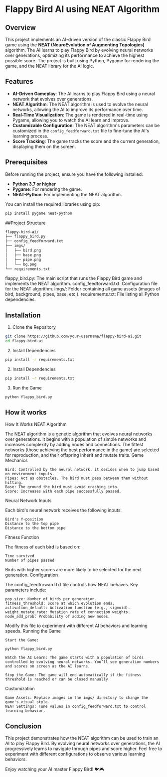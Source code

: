 # Flappy Bird AI using NEAT Algorithm

## Overview

This project implements an AI-driven version of the classic Flappy Bird game using the **NEAT (NeuroEvolution of Augmenting Topologies)** algorithm. The AI learns to play Flappy Bird by evolving neural networks over generations, optimizing its performance to achieve the highest possible score. The project is built using Python, Pygame for rendering the game, and the NEAT library for the AI logic.

## Features

- **AI-Driven Gameplay**: The AI learns to play Flappy Bird using a neural network that evolves over generations.
- **NEAT Algorithm**: The NEAT algorithm is used to evolve the neural networks, allowing the AI to improve its performance over time.
- **Real-Time Visualization**: The game is rendered in real-time using Pygame, allowing you to watch the AI learn and improve.
- **Customizable Configuration**: The NEAT algorithm's parameters can be customized in the `config_feedforward.txt` file to fine-tune the AI's learning process.
- **Score Tracking**: The game tracks the score and the current generation, displaying them on the screen.

## Prerequisites

Before running the project, ensure you have the following installed:

- **Python 3.7 or higher**
- **Pygame**: For rendering the game.
- **NEAT-Python**: For implementing the NEAT algorithm.

You can install the required libraries using pip:

```bash
pip install pygame neat-python
```

##Project Structure

```bash
flappy-bird-ai/
├── flappy_bird.py
├── config_feedforward.txt
├── imgs/
│   ├── bird.png
│   ├── base.png
│   ├── pipe.png
│   └── bg.png
└── requirements.txt
```

flappy_bird.py: The main script that runs the Flappy Bird game and implements the NEAT algorithm.
config_feedforward.txt: Configuration file for the NEAT algorithm.
imgs/: Folder containing all game assets (images of bird, background, pipes, base, etc.).
requirements.txt: File listing all Python dependencies.

## Installation
1. Clone the Repository
```bash
git clone https://github.com/your-username/flappy-bird-ai.git
cd flappy-bird-ai
```
2. Install Dependencies
```bash
pip install -r requirements.txt
```
2. Install Dependencies
```bash
pip install -r requirements.txt
```
3. Run the Game
```bash
python flappy_bird.py
```

## How it works

How It Works
NEAT Algorithm

The NEAT algorithm is a genetic algorithm that evolves neural networks over generations. It begins with a population of simple networks and increases complexity by adding nodes and connections. The fittest networks (those achieving the best performance in the game) are selected for reproduction, and their offspring inherit and mutate traits.
Game Mechanics

    Bird: Controlled by the neural network, it decides when to jump based on environment inputs.
    Pipes: Act as obstacles. The bird must pass between them without hitting.
    Base: The ground the bird must avoid crashing into.
    Score: Increases with each pipe successfully passed.

Neural Network Inputs

Each bird's neural network receives the following inputs:

    Bird's Y-position
    Distance to the top pipe
    Distance to the bottom pipe

Fitness Function

The fitness of each bird is based on:

    Time survived
    Number of pipes passed

Birds with higher scores are more likely to be selected for the next generation.
Configuration

The config_feedforward.txt file controls how NEAT behaves. Key parameters include:

    pop_size: Number of birds per generation.
    fitness_threshold: Score at which evolution ends.
    activation_default: Activation function (e.g., sigmoid).
    weight_mutate_rate: Mutation rate of connection weights.
    node_add_prob: Probability of adding new nodes.

Modify this file to experiment with different AI behaviors and learning speeds.
Running the Game

    Start the Game:

    python flappy_bird.py

    Watch the AI Learn: The game starts with a population of birds controlled by evolving neural networks. You’ll see generation numbers and scores on screen as the AI learns.

    Stop the Game: The game will end automatically if the fitness threshold is reached or can be closed manually.

Customization

    Game Assets: Replace images in the imgs/ directory to change the game's visual style.
    NEAT Settings: Tune values in config_feedforward.txt to control learning behavior.

## Conclusion

This project demonstrates how the NEAT algorithm can be used to train an AI to play Flappy Bird. By evolving neural networks over generations, the AI progressively learns to navigate through pipes and score higher. Feel free to experiment with different configurations to observe various learning behaviors.

Enjoy watching your AI master Flappy Bird! 🐦🎮
